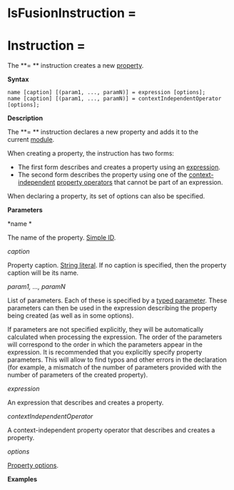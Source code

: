 # lsFusionInstruction =

# Instruction =

The **= ** instruction creates a new [property](Properties.md).

**Syntax**

    name [caption] [(param1, ..., paramN)] = expression [options];
    name [caption] [(param1, ..., paramN)] = contextIndependentOperator [options];

**Description**

The **= ** instruction declares a new property and adds it to the current [module](Modules.md).

When creating a property, the instruction has two forms:

-   The first form describes and creates a property using an [expression](Expression.md). 
-   The second form describes the property using one of the [context-independent](Property-operators_36307155.html#Propertyoperators-contextindependent) [property operators](Property_operators.md) that cannot be part of an expression.

When declaring a property, its set of options can also be specified.   

**Parameters**

*name *

The name of the property. [Simple ID](IDs_1573053.html#IDs-id-Синтаксическиеэлементы-id).

*caption*

Property caption. [String literal](Literals_35521071.html#Literals-strliteral). If no caption is specified, then the property caption will be its name.  

*param1, ..., paramN*

List of parameters. Each of these is specified by a [typed parameter](IDs_1573053.html#IDs-paramid). These parameters can then be used in the expression describing the property being created (as well as in some options).

If parameters are not specified explicitly, they will be automatically calculated when processing the expression. The order of the parameters will correspond to the order in which the parameters appear in the expression. It is recommended that you explicitly specify property parameters. This will allow to find typos and other errors in the declaration (for example, a mismatch of the number of parameters provided with the number of parameters of the created property).

*expression*

An expression that describes and creates a property. 

*contextIndependentOperator*

A context-independent property operator that describes and creates a property. 

*options*

[Property options](Property_options.md). 

**Examples**



